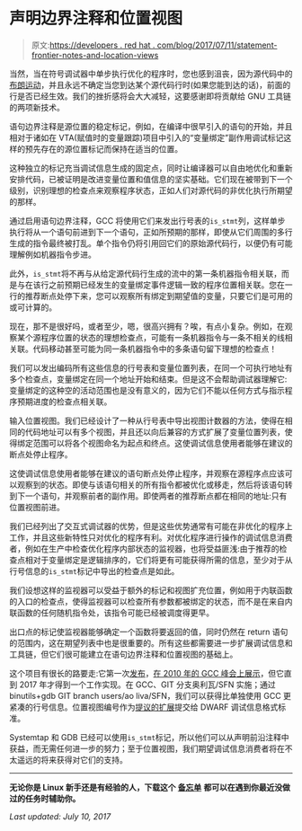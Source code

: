 # 声明边界注释和位置视图

> 原文:[https://developers . red hat . com/blog/2017/07/11/statement-frontier-notes-and-location-views](https://developers.redhat.com/blog/2017/07/11/statement-frontier-notes-and-location-views)

当然，当在符号调试器中单步执行优化的程序时，您也感到沮丧，因为源代码中的[布朗运动](https://en.wikipedia.org/wiki/Brownian_motion)，并且永远不确定当您到达某个源代码行时(如果您能到达的话)，前面的行是否已经生效。我们的挫折感将会大大减轻，这要感谢即将贡献给 GNU 工具链的两项新技术。

语句边界注释是源位置的稳定标记，例如，在编译中很早引入的语句的开始，并且相对于诸如在 VTA(赋值时的变量跟踪)项目中引入的“变量绑定”副作用调试标记这样的预先存在的源位置标记而保持在适当的位置。

这种独立的标记充当调试信息生成的固定点，同时让编译器可以自由地优化和重新安排代码，已被证明是改进变量位置和值信息的坚实基础。它们现在被带到下一个级别，识别理想的检查点来观察程序状态，正如人们对源代码的非优化执行所期望的那样。

通过启用语句边界注释，GCC 将使用它们来发出行号表的`is_stmt`列，这样单步执行将从一个语句前进到下一个语句，正如所预期的那样，即使从它们周围的多行生成的指令最终被打乱。单个指令仍将引用回它们的原始源代码行，以便仍有可能理解例如机器指令步进。

此外，`is_stmt`将不再与从给定源代码行生成的流中的第一条机器指令相关联，而是与在该行之前预期已经发生的变量绑定事件逻辑一致的程序位置相关联。您在一行的推荐断点处停下来，您可以观察所有绑定到期望值的变量，只要它们是可用的或可计算的。

现在，那不是很好吗，或者至少，嗯，很高兴拥有？唉，有点小复杂。例如，在观察某个源程序位置的状态的理想检查点，可能有一条机器指令与一条不相关的线相关联。代码移动甚至可能为同一条机器指令中的多条语句留下理想的检查点！

我们可以发出编码所有这些信息的行号表和变量位置列表，在同一个可执行地址有多个检查点，变量绑定在同一个地址开始和结束。但是这不会帮助调试器理解它:变量绑定的这种空的活动范围也是没有意义的，因为它们不能以任何方式与指示程序预期进度的检查点相关联。

输入位置视图。我们已经设计了一种从行号表中导出视图计数器的方法，使得在相同的代码地址可以有多个视图，并且还以向后兼容的方式扩展了变量位置列表，使得绑定范围可以将各个视图命名为起点和终点。这使调试信息使用者能够在建议的断点处停止程序。

这使调试信息使用者能够在建议的语句断点处停止程序，并观察在源程序点应该可以观察到的状态。即使与该语句相关的所有指令都被优化或移走，然后将该语句转到下一个语句，并观察前者的副作用。即使两者的推荐断点都在相同的地址:只有位置视图前进。

我们已经列出了交互式调试器的优势，但是这些优势通常有可能在非优化的程序上工作，并且这些新特性只对优化的程序有利。对优化程序进行操作的调试信息消费者，例如在生产中检查优化程序内部状态的监视器，也将受益匪浅:由于推荐的检查点相对于变量绑定是逻辑排序的，它们将更有可能获得所需的信息，至少对于从行号信息的`is_stmt`标记中导出的检查点是如此。

我们设想这样的监视器可以受益于额外的标记和视图扩充位置，例如用于内联函数的入口的检查点，使得监视器可以检查所有参数都被绑定的状态，而不是在来自内联函数的任何随机指令处，该指令可能已经被调度得更早。

出口点的标记使监视器能够确定一个函数将要返回的值，同时仍然在 return 语句的范围内，这在期望列表中也是很重要的。所有这些都需要进一步扩展调试信息和工具链，但它们很可能建立在语句边界注释和位置视图的基础上。

这个项目有很长的路要走:它第一次[发布](https://people.redhat.com/aoliva/papers/sfn/gcc2010.pdf)，[在 2010 年的 GCC 峰会上展示](https://people.redhat.com/aoliva/papers/sfn/slides.pdf)，但它直到 2017 年才得到一个工作实现。在 GCC、GIT 分支奥利瓦/SFN 实施；通过 binutils+gdb GIT branch users/ao liva/SFN，我们可以获得比单独使用 GCC 更紧凑的行号信息。位置视图编号作为[提议的扩展](https://people.redhat.com/aoliva/papers/sfn/dwarf6-sfn-lvu.txt)提交给 DWARF 调试信息格式标准。

Systemtap 和 GDB 已经可以使用`is_stmt`标记，所以他们可以从声明前沿注释中获益，而无需任何进一步的努力；至于位置视图，我们期望调试信息消费者将在不太遥远的将来获得对它们的支持。

* * *

**无论你是 Linux 新手还是有经验的人，下载这个** [**备忘单**](https://developers.redhat.com/promotions/linux-cheatsheet/) **都可以在遇到你最近没做过的任务时辅助你。**

*Last updated: July 10, 2017*